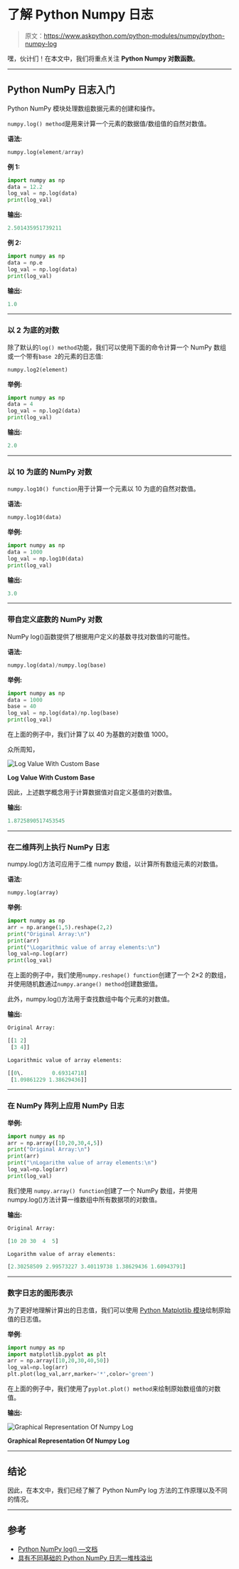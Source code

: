 # 了解 Python Numpy 日志

> 原文：<https://www.askpython.com/python-modules/numpy/python-numpy-log>

嘿，伙计们！在本文中，我们将重点关注 **Python Numpy 对数函数**。

* * *

## Python NumPy 日志入门

Python NumPy 模块处理数组数据元素的创建和操作。

`numpy.log() method`是用来计算一个元素的数据值/数组值的自然对数值。

**语法:**

```py
numpy.log(element/array)

```

**例 1:**

```py
import numpy as np
data = 12.2
log_val = np.log(data)
print(log_val)

```

**输出:**

```py
2.501435951739211

```

**例 2:**

```py
import numpy as np
data = np.e
log_val = np.log(data)
print(log_val)

```

**输出:**

```py
1.0

```

* * *

### 以 2 为底的对数

除了默认的`log() method`功能，我们可以使用下面的命令计算一个 NumPy 数组或一个带有`base 2`的元素的日志值:

```py
numpy.log2(element)

```

**举例:**

```py
import numpy as np
data = 4
log_val = np.log2(data)
print(log_val)

```

**输出:**

```py
2.0

```

* * *

### 以 10 为底的 NumPy 对数

`numpy.log10() function`用于计算一个元素以 10 为底的自然对数值。

**语法:**

```py
numpy.log10(data)

```

**举例:**

```py
import numpy as np
data = 1000
log_val = np.log10(data)
print(log_val)

```

**输出:**

```py
3.0

```

* * *

### 带自定义底数的 NumPy 对数

NumPy log()函数提供了根据用户定义的基数寻找对数值的可能性。

**语法:**

```py
numpy.log(data)/numpy.log(base)

```

**举例:**

```py
import numpy as np
data = 1000
base = 40
log_val = np.log(data)/np.log(base)
print(log_val)

```

在上面的例子中，我们计算了以 40 为基数的对数值 1000。

众所周知，

![Log Value With Custom Base](img/44f01f188799e0f8ceae834610b0b54f.png)

**Log Value With Custom Base**

因此，上述数学概念用于计算数据值对自定义基值的对数值。

**输出:**

```py
1.8725890517453545

```

* * *

### 在二维阵列上执行 NumPy 日志

numpy.log()方法可应用于二维 numpy 数组，以计算所有数组元素的对数值。

**语法:**

```py
numpy.log(array)

```

**举例:**

```py
import numpy as np
arr = np.arange(1,5).reshape(2,2)
print("Original Array:\n")
print(arr)
print("\Logarithmic value of array elements:\n")
log_val=np.log(arr)
print(log_val)

```

在上面的例子中，我们使用`numpy.reshape() function`创建了一个 2×2 的数组，并使用随机数通过`numpy.arange() method`创建数据值。

此外，numpy.log()方法用于查找数组中每个元素的对数值。

**输出:**

```py
Original Array:

[[1 2]
 [3 4]]

Logarithmic value of array elements:

[[0\.         0.69314718]
 [1.09861229 1.38629436]]

```

* * *

### 在 NumPy 阵列上应用 NumPy 日志

**举例:**

```py
import numpy as np
arr = np.array([10,20,30,4,5])
print("Original Array:\n")
print(arr)
print("\nLogarithm value of array elements:\n")
log_val=np.log(arr)
print(log_val)

```

我们使用 `numpy.array() function`创建了一个 NumPy 数组，并使用 numpy.log()方法计算一维数组中所有数据项的对数值。

**输出:**

```py
Original Array:

[10 20 30  4  5]

Logarithm value of array elements:

[2.30258509 2.99573227 3.40119738 1.38629436 1.60943791]

```

* * *

### 数字日志的图形表示

为了更好地理解计算出的日志值，我们可以使用 [Python Matplotlib 模块](https://www.askpython.com/python-modules/matplotlib/python-matplotlib)绘制原始值的日志值。

**举例**:

```py
import numpy as np
import matplotlib.pyplot as plt
arr = np.array([10,20,30,40,50])
log_val=np.log(arr)
plt.plot(log_val,arr,marker='*',color='green')

```

在上面的例子中，我们使用了`pyplot.plot() method`来绘制原始数组值的对数值。

**输出:**

![Graphical Representation Of Numpy Log](img/50d19078411fba51c0cfdb7fd5261f6b.png)

**Graphical Representation Of Numpy Log**

* * *

## 结论

因此，在本文中，我们已经了解了 Python NumPy log 方法的工作原理以及不同的情况。

* * *

## 参考

*   [Python NumPy log() —文档](https://numpy.org/doc/1.18/reference/generated/numpy.log.html)
*   [具有不同基础的 Python NumPy 日志—堆栈溢出](https://stackoverflow.com/questions/25169297/numpy-logarithm-with-base-n)